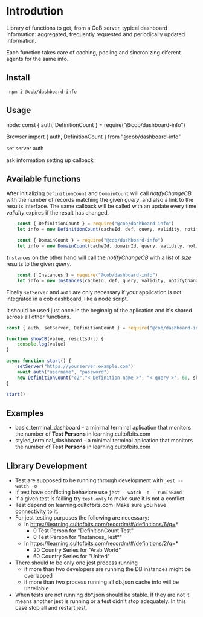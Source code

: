 # Introdution

Library of functions to get, from a CoB server, typical dashboard information: aggregated, frequently requested and periodically updated information.

Each function takes care of caching, pooling and sincronizing diferent agents for the same info.

## Install

```
 npm i @cob/dashboard-info
````

## Usage

node:
 const { auth, DefinitionCount } = require("@cob/dashboard-info")

Browser
 import { auth, DefinitionCount } from "@cob/dashboard-info"

set server
auth

ask information setting up callback



## Available functions

After initializing `DefinitionCount` and `DomainCount` will call *notifyChangeCB* with the number of records matching the given *query*, and also a link to the results interface. The same callback will be called with an update every time *validity* expires if the result has changed.
    
```javascript
    const { DefinitionCount } = require("@cob/dashboard-info")
    let info = new DefinitionCount(cacheId, def, query, validity, notifyChangeCB)
```


```javascript
    const { DomainCount } = require("@cob/dashboard-info")
    let info = new DomainCount(cacheId, domainId, query, validity, notifyChangeCB)
```

`Instances` on the other hand will call the *notifyChangeCB* with a list of *size* results to the given *query*.

```javascript
    const { Instances } = require("@cob/dashboard-info")
    let info = new Instances(cacheId, def, query, validity, notifyChangeCB)
```

Finally `setServer` and `auth` are only necessary if your application is not integrated in a cob dashboard, like a node script.

It should be used just once in the beginnig of the aplication and it's shared across all other functions.

```javascript
const { auth, setServer, DefinitionCount } = require("@cob/dashboard-info")

function showCB(value, resultsUrl) {
    console.log(value)
}

async function start() {
    setServer("https://yourserver.example.com")
    await auth("username", "password")
    new DefinitionCount("c2","< Definition name >", "< query >", 60, showCB )
}

start()
```


## Examples

 * basic_terminal_dashboard - a minimal terminal aplication that monitors the number of **Test Persons** in learning.cultofbits.com
 * styled_terminal_dashboard - a minimal terminal aplication that monitors the number of **Test Persons** in learning.cultofbits.com

## Library Development
 * Test are supposed to be running through development with `jest --watch -o`
 * If test have conflicting behaviore use `jest --watch -o --runInBand`
 * If a given test is failling try `test.only` to make sure it is not a conflict
 * Test depend on learning.cultofbits.com. Make sure you have connectivity to it.
 * For jest testing purposes the following are necessary:
    * In https://learning.cultofbits.com/recordm/#/definitions/6/q=* 
        * 0 Test Person for "DefinitionCount Test"
        * 0 Test Person for "Instances_Test*"
    * In https://learning.cultofbits.com/recordm/#/definitions/2/q=* 
        * 20 Country Series for "Arab World"
        * 60 Country Series for "United"
 * There should to be only one jest process running
    * if more than two developers are running the DB instances might be overlapped
    * if more than two process running all db.json cache info will be unreliable
 * When tests are not running db*.json should be stable. If they are not it means another jest is running or a test didn't stop adequately. In this case stop all and restart jest.